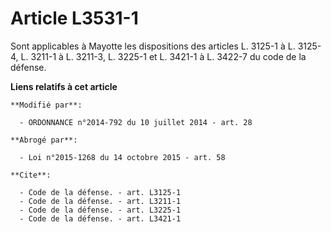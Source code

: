 # Article L3531-1

Sont applicables à Mayotte les dispositions des articles L. 3125-1 à L. 3125-4, L. 3211-1 à L. 3211-3, L. 3225-1 et L. 3421-1
à L. 3422-7 du code de la défense.

**Liens relatifs à cet article**

	**Modifié par**:

	  - ORDONNANCE n°2014-792 du 10 juillet 2014 - art. 28

	**Abrogé par**:

	  - Loi n°2015-1268 du 14 octobre 2015 - art. 58

	**Cite**:

	  - Code de la défense. - art. L3125-1
	  - Code de la défense. - art. L3211-1
	  - Code de la défense. - art. L3225-1
	  - Code de la défense. - art. L3421-1
